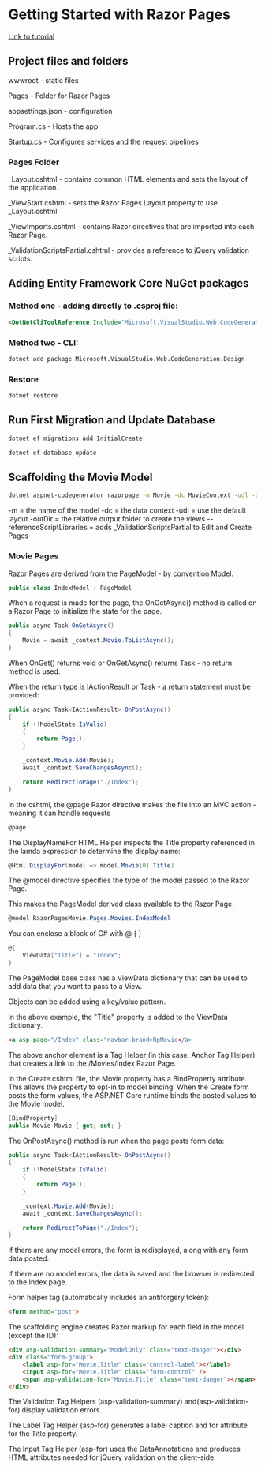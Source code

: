 # Getting Started with Razor Pages

[Link to tutorial](https://docs.microsoft.com/en-us/aspnet/core/tutorials/razor-pages-vsc/razor-pages-start)

## Project files and folders

wwwroot - static files

Pages - Folder for Razor Pages

appsettings.json - configuration

Program.cs - Hosts the app

Startup.cs - Configures services and the request pipelines

### Pages Folder

_Layout.cshtml - contains common HTML elements and sets the layout of the application.

_ViewStart.cshtml - sets the Razor Pages Layout property to use _Layout.cshtml

_ViewImports.cshtml - contains Razor directives that are imported into each Razor Page.

_ValidationScriptsPartial.cshtml - provides a reference to jQuery validation scripts.

## Adding Entity Framework Core NuGet packages

### Method one - adding directly to .csproj file:

```xml
<DotNetCliToolReference Include="Microsoft.VisualStudio.Web.CodeGeneration.Tools" Version="2.0.2" />
```

### Method two - CLI:

```bash
dotnet add package Microsoft.VisualStudio.Web.CodeGeneration.Design
```

### Restore

```bash
dotnet restore
```

## Run First Migration and Update Database

```bash
dotnet ef migrations add InitialCreate
```

```bash
dotnet ef database update
```

## Scaffolding the Movie Model

```bash
dotnet aspnet-codegenerator razorpage -m Movie -dc MovieContext -udl -outDir Pages\Movies --referenceScriptLibraries
```

-m = the name of the model
-dc = the data context
-udl = use the default layout
-outDir = the relative output folder to create the views
--referenceScriptLibraries = adds _ValidationScriptsPartial to Edit and Create Pages

### Movie Pages

Razor Pages are derived from the PageModel - by convention <PageName>Model.

```c#
public class IndexModel : PageModel
```

When a request is made for the page, the OnGetAsync() method is called on a Razor Page to initialize the state for the page.

```c#
public async Task OnGetAsync()
{
    Movie = await _context.Movie.ToListAsync();
}
```

When OnGet() returns void or OnGetAsync() returns Task - no return method is used.

When the return type is IActionResult or Task<IActionResult> - a return statement must be provided:

```c#
public async Task<IActionResult> OnPostAsync()
{
    if (!ModelState.IsValid)
    {
        return Page();
    }

    _context.Movie.Add(Movie);
    await _context.SaveChangesAsync();

    return RedirectToPage("./Index");
}
```

In the cshtml, the @page Razor directive makes the file into an MVC action - meaning it can handle requests

```cs
@page
```

The DisplayNameFor HTML Helper inspects the Title property referenced in the lamda expression to determine the display name: 

```cs
@Html.DisplayFor(model => model.Movie[0].Title)
```

The @model directive specifies the type of the model passed to the Razor Page.

This makes the PageModel derived class available to the Razor Page. 

```cs
@model RazorPagesMovie.Pages.Movies.IndexModel
```

You can enclose a block of C# with @ { }

```cs
@{
    ViewData["Title"] = "Index";
}
```

The PageModel base class has a ViewData dictionary that can be used to add data that you want to pass to a View. 

Objects can be added using a key/value pattern.

In the above example, the "Title" property is added to the ViewData dictionary.

```html
<a asp-page="/Index" class="navbar-brand>RpMovie</a>
```

The above anchor element is a Tag Helper (in this case, Anchor Tag Helper) that creates a link to the /Movies/Index Razor Page.

In the Create.cshtml file, the Movie property has a BindProperty attribute. This allows the property to opt-in to model binding. When the Create form posts the form values, the ASP.NET Core runtime binds the posted values to the Movie model.

```cs
[BindProperty]
public Movie Movie { get; set; }
```

The OnPostAsync() method is run when the page posts form data:

```cs
public async Task<IActionResult> OnPostAsync()
{
    if (!ModelState.IsValid)
    {
        return Page();
    }

    _context.Movie.Add(Movie);
    await _context.SaveChangesAsync();

    return RedirectToPage("./Index");
}
```

If there are any model errors, the form is redisplayed, along with any form data posted.

If there are no model errors, the data is saved and the browser is redirected to the Index page.

Form helper tag (automatically includes an antiforgery token):

```html
<form method="post">
```

The scaffolding engine creates Razor markup for each field in the model (except the ID):

```html
<div asp-validation-summary="ModelOnly" class="text-danger"></div>
<div class="form-group">
    <label asp-for="Movie.Title" class="control-label"></label>
    <input asp-for="Movie.Title" class="form-control" />
    <span asp-validation-for="Movie.Title" class="text-danger"></span>
</div>
```

The Validation Tag Helpers (asp-validation-summary) and(asp-validation-for) display validation errors.

The Label Tag Helper (asp-for) generates a label caption and for attribute for the Title property.

The Input Tag Helper (asp-for) uses the DataAnnotations and produces HTML attributes needed for jQuery validation on the client-side.
